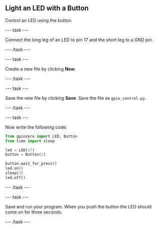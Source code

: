 ## Light an LED with a Button

Control an LED using the button.

--- task ---

Connect the long leg of an LED to pin 17 and the short leg to a GND pin.

--- /task ---

--- task ---

Create a new file by clicking **New**.

--- /task ---

--- task ---

Save the new file by clicking **Save**. Save the file as `gpio_control.py`.

--- /task ---

--- task ---

Now write the following code:

```python
from gpiozero import LED, Button
from time import sleep

led = LED(17)
button = Button(2)

button.wait_for_press()
led.on()
sleep(3)
led.off()
```

--- /task ---

--- task ---

Save and run your program. When you push the button the LED should come on for three seconds.

--- /task ---




